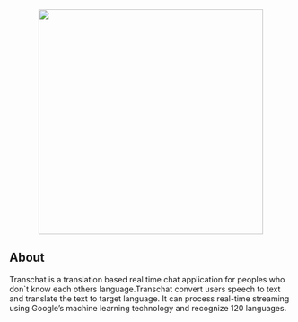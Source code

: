 <div align="center">
 <img width= "400px" src="https://preview.ibb.co/no0DD8/logo01.png" ></img>
</div>

## About
Transchat is a translation based real time chat application for peoples who don`t know each others language.Transchat convert users speech to text and translate the text to target language.
It can process real-time streaming using Google’s machine learning technology and recognize 120 languages.
